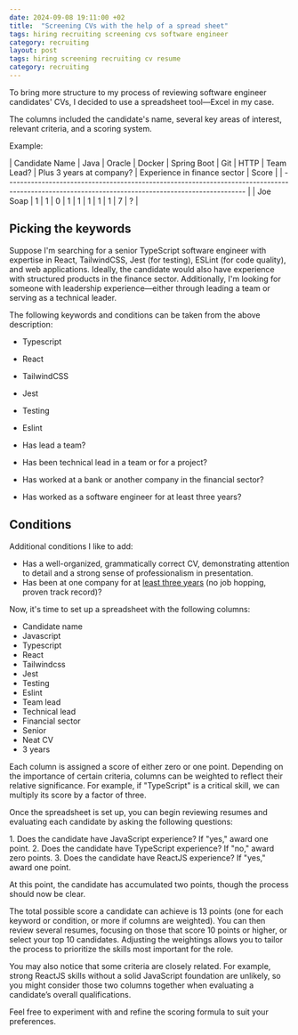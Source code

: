 ```yaml
---
date: 2024-09-08 19:11:00 +02
title:  "Screening CVs with the help of a spread sheet"
tags: hiring recruiting screening cvs software engineer
category: recruiting
layout: post
tags: hiring screening recruiting cv resume
category: recruiting
---
```


<p class="my-4">
To bring more structure to my process of reviewing software engineer candidates' CVs, I decided to use a spreadsheet tool—Excel in my case.
</p>

<p class="my-4">
The columns included the candidate's name, several key areas of interest, relevant criteria, and a scoring system.
</p>


Example:

| Candidate Name | Java | Oracle | Docker | Spring Boot | Git | HTTP | Team Lead? | Plus 3 years at company? | Experience in finance sector | Score |
| ------------------------------------------------------------------------------------------------------------------------------------------------- |
| Joe Soap | 1 | 1 | 0 | 1 | 1 | 1 | 1 | 1 | 7 | ? |


## Picking the keywords

<p class="my-4">
Suppose I'm searching for a senior TypeScript software engineer with expertise in React, TailwindCSS, Jest (for testing), ESLint (for code quality), and web applications. Ideally, the candidate would also have experience with structured products in the finance sector. Additionally, I'm looking for someone with leadership experience—either through leading a team or serving as a technical leader.
</p>

<p class="my-4">
The following keywords and conditions can be taken from the above description:
</p>

- Typescript
- React
- TailwindCSS
- Jest
- Testing
- Eslint


- Has lead a team?
- Has been technical lead in a team or for a project?
- Has worked at a bank or another company in the financial sector?
- Has worked as a software engineer for at least three years?

## Conditions

<p class="my-4">
Additional conditions I like to add:
</p>

<ul>
<li>Has a well-organized, grammatically correct CV, demonstrating attention to detail and a strong sense of professionalism in presentation.</li>
<li>Has been at one company for at <a class="underline text-primary" href="{% post_url 2024-09-08-stay-three-years-before-moving-on %}">least three years</a> (no job hopping, proven track record)?</li>
</ul>

Now, it's time to set up a spreadsheet with the following columns:

- Candidate name
- Javascript
- Typescript
- React
- Tailwindcss
- Jest
- Testing
- Eslint
- Team lead
- Technical lead
- Financial sector
- Senior
- Neat CV
- 3 years

<p class="my-4">
Each column is assigned a score of either zero or one point. Depending on the importance of certain criteria, columns can be weighted to reflect their relative significance. For example, if "TypeScript" is a critical skill, we can multiply its score by a factor of three.
</p>

<p class="my-4">
Once the spreadsheet is set up, you can begin reviewing resumes and evaluating each candidate by asking the following questions:
</p>
1. Does the candidate have JavaScript experience? If "yes," award one point.
2. Does the candidate have TypeScript experience? If "no," award zero points.
3. Does the candidate have ReactJS experience? If "yes," award one point.

<p class="my-4">
At this point, the candidate has accumulated two points, though the process should now be clear. 
</p>
<p class="my-4">
The total possible score a candidate can achieve is 13 points (one for each keyword or condition, or more if columns are weighted). You can then review several resumes, focusing on those that score 10 points or higher, or select your top 10 candidates. Adjusting the weightings allows you to tailor the process to prioritize the skills most important for the role. 
</p>
<p class="my-4">
You may also notice that some criteria are closely related. For example, strong ReactJS skills without a solid JavaScript foundation are unlikely, so you might consider those two columns together when evaluating a candidate’s overall qualifications.
</p>
<p class="my-4">
Feel free to experiment with and refine the scoring formula to suit your preferences.</p>